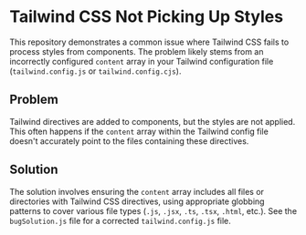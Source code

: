 # Tailwind CSS Not Picking Up Styles

This repository demonstrates a common issue where Tailwind CSS fails to process styles from components.  The problem likely stems from an incorrectly configured `content` array in your Tailwind configuration file (`tailwind.config.js` or `tailwind.config.cjs`).

## Problem

Tailwind directives are added to components, but the styles are not applied. This often happens if the `content` array within the Tailwind config file doesn't accurately point to the files containing these directives.

## Solution

The solution involves ensuring the `content` array includes all files or directories with Tailwind CSS directives, using appropriate globbing patterns to cover various file types (`.js`, `.jsx`, `.ts`, `.tsx`, `.html`, etc.).  See the `bugSolution.js` file for a corrected `tailwind.config.js` file.